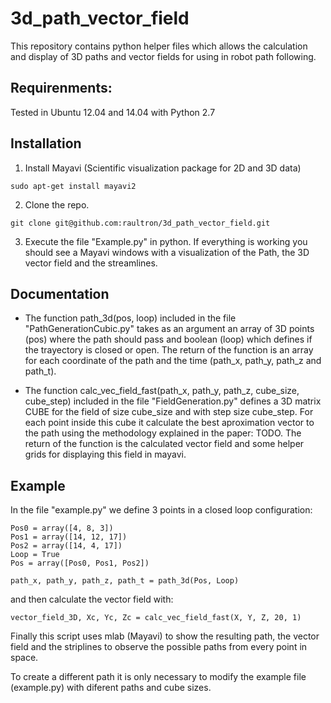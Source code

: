 # 3d_path_vector_field
This repository contains python helper files which allows the calculation and display of 3D paths and vector fields for using in robot path following.

## Requirenments:

Tested in Ubuntu 12.04 and 14.04 with Python 2.7

## Installation

1. Install Mayavi (Scientific visualization package for 2D and 3D data)
```
sudo apt-get install mayavi2
```
2. Clone the repo.
```
git clone git@github.com:raultron/3d_path_vector_field.git
```
3. Execute the file "Example.py" in python. If everything is working you should see a Mayavi windows with a visualization of the Path, the 3D vector field and the streamlines.


## Documentation

* The function path_3d(pos, loop) included in the file "PathGenerationCubic.py" takes as an argument an array of 3D points (pos) where the path should pass and boolean (loop) which defines if the trayectory is closed or open. The return of the function is an array for each coordinate of the path and the time (path_x, path_y, path_z and path_t).

* The function calc_vec_field_fast(path_x, path_y, path_z, cube_size, cube_step) included in the file "FieldGeneration.py" defines a 3D matrix CUBE for the field of size cube_size and with step size cube_step. For each point inside this cube it calculate the best aproximation vector to the path using the methodology explained in the paper: TODO. The return of the function is the calculated vector field and some helper grids for displaying this field in mayavi.

## Example

In the file "example.py" we define 3 points in a closed loop configuration:

```
Pos0 = array([4, 8, 3])
Pos1 = array([14, 12, 17])
Pos2 = array([14, 4, 17])
Loop = True
Pos = array([Pos0, Pos1, Pos2])

path_x, path_y, path_z, path_t = path_3d(Pos, Loop)
```

and then calculate the vector field with:

```
vector_field_3D, Xc, Yc, Zc = calc_vec_field_fast(X, Y, Z, 20, 1)
```

Finally this script uses mlab (Mayavi) to show the resulting path, the vector field and the striplines to observe the possible paths from every point in space.

To create a different path it is only necessary to modify the example file (example.py) with diferent paths and cube sizes.
